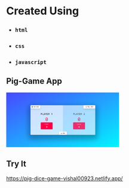 # Created Using

-   ### `html`
-   ### `css`
-   ### `javascript`

## Pig-Game App

<img src="app-preview.png" width="60%" height="60%" />

## Try It

https://pig-dice-game-vishal00923.netlify.app/
